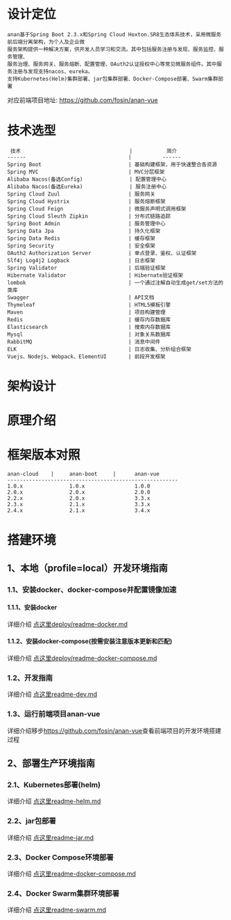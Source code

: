 # 设计定位
    anan基于Spring Boot 2.3.x和Spring Cloud Hoxton.SR8生态体系技术，采用微服务前后端分离架构，为个人及企业微
    服务架构提供一种解决方案，供开发人员学习和交流。其中包括服务注册与发现、服务监控、服务管理、
    服务治理、服务网关、服务熔断、配置管理、OAuth2认证授权中心等常见微服务组件。其中服务注册与发现支持nacos、eureka。
    支持Kubernetes(Helm)集群部署、jar包集群部署、Docker-Compose部署、Swarm集群部署
对应前端项目地址: <https://github.com/fosin/anan-vue>
# 技术选型
     技术                                   |           简介 
    ------                                 |          ------
    Spring Boot                            | 基础构建框架，用于快速整合各资源 
    Spring MVC                             | MVC分层框架 
    Alibaba Nacos(备选Config)               | 配置管理中心 
    Alibaba Nacos(备选Eureka)               | 服务注册中心 
    Spring Cloud Zuul                      | 服务网关 
    Spring Cloud Hystrix                   | 服务熔断框架 
    Spring Cloud Feign                     | 微服务声明式调用框架 
    Spring Cloud Sleuth Zipkin             | 分布式链路追踪
    Spring Boot Admin                      | 服务管理中心 
    Spring Data Jpa                        | 持久化框架 
    Spring Data Redis                      | 缓存框架 
    Spring Security                        | 安全框架 
    OAuth2 Authorization Server            | 单点登录、鉴权、认证框架
    Slf4j Log4j2 Logback                   | 日志框架
    Spring Validator                       | 后端验证框架 
    Hibernate Validator                    | Hibernate验证框架 
    lombok                                 | 一个通过注解自动生成get/set方法的类库 
    Swagger                                | API文档
    Thymeleaf                              | HTML5模板引擎  
    Maven                                  | 项目构建管理  
    Redis                                  | 缓存内存数据库 
    Elasticsearch                          | 搜索内存数据库 
    Mysql                                  | 对象关系数据库 
    RabbitMQ                               | 消息中间件
    ELK                                    | 日志收集、分析组合框架
    Vuejs、Nodejs、Webpack、ElementUI       | 前段开发框架
# 架构设计

# 原理介绍

# 框架版本对照
    anan-cloud    |     anan-boot     |      anan-vue
    -------------------------------------------------------
    1.0.x               1.0.x                1.0.0         
    2.0.x               2.0.x                2.0.0         
    2.2.x               2.0.x                3.3.x
    2.3.x               2.1.x                3.3.x
    2.4.x               2.1.x                3.4.x
# 搭建环境
## 1、本地（profile=local）开发环境指南
### 1.1、安装docker、docker-compose并配置镜像加速
#### 1.1.1、安装docker
详细介绍 [点这里deploy/readme-docker.md](deploy/readme-docker.md) 
#### 1.1.2、安装docker-compose(按需安装注意版本更新和匹配)
详细介绍 [点这里deploy/readme-docker-compose.md](deploy/readme-docker-compose.md) 
### 1.2、开发指南
详细介绍 [点这里readme-dev.md](readme-dev.md) 
### 1.3、运行前端项目anan-vue
详细介绍移步<https://github.com/fosin/anan-vue>查看前端项目的开发环境搭建过程
## 2、部署生产环境指南
### 2.1、Kubernetes部署(helm)
详细介绍 [点这里readme-helm.md](deploy/helm/readme-helm.md) 
### 2.2、jar包部署
详细介绍 [点这里readme-jar.md](deploy/jar/readme-jar.md) 
### 2.3、Docker Compose环境部署
详细介绍 [点这里readme-docker-compose.md](deploy/readme-docker-compose.md)
### 2.4、Docker Swarm集群环境部署
详细介绍 [点这里readme-swarm.md](deploy/swarm/readme-swarm.md) 
   
